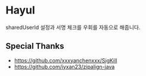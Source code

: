 # Hayul
sharedUserId 설정과 서명 체크를 우회를 자동으로 해줍니다.

## Special Thanks
- https://github.com/xxxyanchenxxx/SigKill
- https://github.com/iyxan23/zipalign-java
